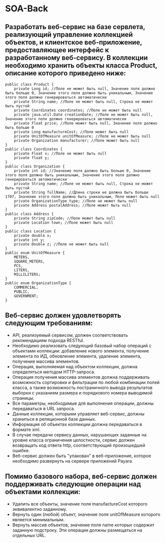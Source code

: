 # SOA-Back

## Разработать веб-сервис на базе сервлета, реализующий управление коллекцией объектов, и клиентское веб-приложение, предоставляющее интерфейс к разработанному веб-сервису. В коллекции необходимо хранить объекты класса Product, описание которого приведено ниже:

```
public class Product {
    private Long id; //Поле не может быть null, Значение поля должно быть больше 0, Значение этого поля должно быть уникальным, Значение этого поля должно генерироваться автоматически
    private String name; //Поле не может быть null, Строка не может быть пустой
    private Coordinates coordinates; //Поле не может быть null
    private java.util.Date creationDate; //Поле не может быть null, Значение этого поля должно генерироваться автоматически
    private Float price; //Поле может быть null, Значение поля должно быть больше 0
    private Long manufactureCost; //Поле может быть null
    private UnitOfMeasure unitOfMeasure; //Поле не может быть null
    private Organization manufacturer; //Поле может быть null
}
public class Coordinates {
    private Float x; //Поле не может быть null
    private float y;
}
public class Organization {
    private int id; //Значение поля должно быть больше 0, Значение этого поля должно быть уникальным, Значение этого поля должно генерироваться автоматически
    private String name; //Поле не может быть null, Строка не может быть пустой
    private String fullName; //Длина строки не должна быть больше 1707, Значение этого поля должно быть уникальным, Поле может быть null
    private OrganizationType type; //Поле не может быть null
    private Address postalAddress; //Поле может быть null
}
public class Address {
    private String zipCode; //Поле может быть null
    private Location town; //Поле может быть null
}
public class Location {
    private double x;
    private int y;
    private Double z; //Поле не может быть null
}
public enum UnitOfMeasure {
    METERS,
    SQUARE_METERS,
    PCS,
    LITERS,
    MILLILITERS;
}
public enum OrganizationType {
    COMMERCIAL,
    PUBLIC,
    GOVERNMENT;
}
```

## Веб-сервис должен удовлетворять следующим требованиям:

- API, реализуемый сервисом, должен соответствовать рекомендациям подхода RESTful.
- Необходимо реализовать следующий базовый набор операций с объектами коллекции: добавление нового элемента, получение элемента по ИД, обновление элемента, удаление элемента, получение массива элементов.
- Операция, выполняемая над объектом коллекции, должна определяться методом HTTP-запроса.
- Операция получения массива элементов должна поддерживать возможность сортировки и фильтрации по любой комбинации полей класса, а также возможность постраничного вывода результатов выборки с указанием размера и порядкового номера выводимой страницы.
- Все параметры, необходимые для выполнения операции, должны передаваться в URL запроса.
- Данные коллекции, которыми управляет веб-сервис, должны храниться в реляционной базе данных.
- Информация об объектах коллекции должна передаваться в формате xml.
- В случае передачи сервису данных, нарушающих заданные на уровне класса ограничения целостности, сервис должен возвращать код ответа http, соответствующий произошедшей ошибке.
- Веб-сервис должен быть "упакован" в веб-приложение, которое необходимо развернуть на сервере приложений Payara.

## Помимо базового набора, веб-сервис должен поддерживать следующие операции над объектами коллекции:

- Удалить все объекты, значение поля manufactureCost которого эквивалентно заданному.
- Вернуть один (любой) объект, значение поля unitOfMeasure которого является минимальным.
- Вернуть массив объектов, значение поля name которых содержит заданную подстроку.
Эти операции должны размещаться на отдельных URL.
